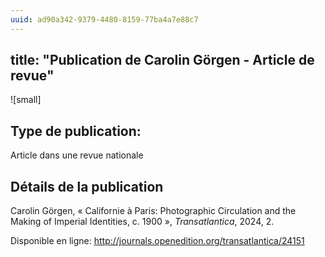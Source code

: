 ```yaml
---
uuid: ad90a342-9379-4480-8159-77ba4a7e88c7
---
```

title: "Publication de Carolin Görgen - Article de revue"
---
![small]

## Type de publication:
Article dans une revue nationale

## Détails de la publication
Carolin Görgen, « Californie à Paris: Photographic Circulation and the Making of Imperial Identities, c. 1900 », _Transatlantica_, 2024, 2.

Disponible en ligne: http://journals.openedition.org/transatlantica/24151
